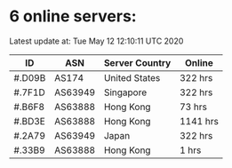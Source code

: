 # 6 online servers:

Latest update at: Tue May 12 12:10:11 UTC 2020

| ID | ASN | Server Country | Online |
| -- | --- | -------------- | ------ |
| #.D09B | AS174 | United States | 322 hrs |
| #.7F1D | AS63949 | Singapore | 322 hrs |
| #.B6F8 | AS63888 | Hong Kong | 73 hrs |
| #.BD3E | AS63888 | Hong Kong | 1141 hrs |
| #.2A79 | AS63949 | Japan | 322 hrs |
| #.33B9 | AS63888 | Hong Kong | 1 hrs |


